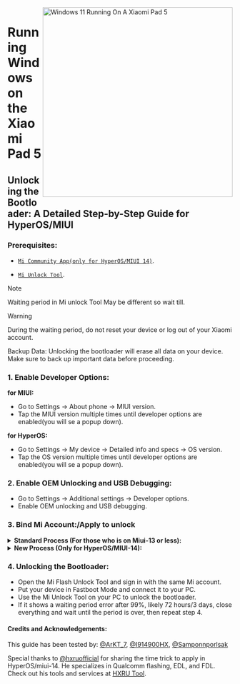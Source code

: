 <img align="right" src="https://raw.githubusercontent.com/erdilS/Port-Windows-11-Xiaomi-Pad-5/main/nabu.png" width="425" alt="Windows 11 Running On A Xiaomi Pad 5">

# Running Windows on the Xiaomi Pad 5

## Unlocking the Bootloader: A Detailed Step-by-Step Guide for HyperOS/MIUI

### Prerequisites:
- [```Mi Community App(only for HyperOS/MIUI 14)```](https://apkpure.net/xiaomi-community/com.mi.global.bbs/download).

- [`Mi Unlock Tool`](https://miuirom.xiaomi.com/rom/u1106245679/6.5.224.28/miflash_unlock-en-6.5.224.28.zip).
>

>[!NOTE]
>
> Waiting period in Mi unlock Tool May be different so wait till.

>[!WARNING]
>
> During the waiting period, do not reset your device or log out of your Xiaomi account.
>
> Backup Data: Unlocking the bootloader will erase all data on your device. Make sure to back up important data before proceeding.

### 1. Enable Developer Options:

   **for MIUI:**
   - Go to Settings → About phone → MIUI version.
   - Tap the MIUI version multiple times until developer options are enabled(you will se a popup down).

   **for HyperOS:**
   - Go to Settings → My device → Detailed info and specs → OS version.
   - Tap the OS version multiple times until developer options are enabled(you will se a popup down).


### 2. Enable OEM Unlocking and USB Debugging:
   - Go to Settings → Additional settings → Developer options.
   - Enable OEM unlocking and USB debugging.

### 3. Bind Mi Account:/Apply to unlock

<details>
<summary><b><strong>Standard Process (For those who is on Miui-13 or less):</strong></b></summary>

 **```3. Bind Mi Account:```**
   - Go to Settings > Additional settings > Developer options > Mi Unlock status.
   - Click on "Add your Mi Account." After successful addition, you will see "Added Successfully."

  </summary>
</details>

<details>
  <summary><strong>New Process (Only for HyperOS/MIUI-14):</strong></summary>
  
  <p>Select one of the following methods to proceed:</p>

  <!-- Time Trick Submenu -->
  <details>
    <summary><strong>Method 1: Using the Time Trick</strong></summary>
    
>

> If your device is the global version, you can apply for the bootloader unlock at a specific time.

   **Time Trick:**
   - Xiaomi allows 2,000 devices to be apply unlock daily.
   - The reset time for this daily limit is 7 PM Moscow time.

 **```3. Apply to unlock:```**
   - Match your time with 7 PM Moscow time and be ready if you were not fast this will not work.
   - Open Xiaomi Community app, set it to Global, and sign in with the same account as on your device.
   - Go to the "Me" tab, click on "Unlock bootloader," then click on "Apply".
   - Once granted access, go to Settings > Additional settings > Developer options > Mi Unlock status.
   - Click on "Add your Mi Account." After successful addition, you will see "Added Successfully."

  </details>

  <!-- HyperSploit Bypass Submenu -->
  <details>
    <summary><strong>Method 2: Using HyperSploit Bypass</strong></summary>
    
    <ul>
      <li>Download and install <a href="https://github.com/TheAirBlow/HyperSploit/releases/download/1.0.0/HyperSploit-Windows.exe">HyperSploit</a>.</li>
      <li>Run HyperSploit as Administrator.</li>
      <li>Connect your device to the PC in **Developer Mode** with USB Debugging enabled.</li>
      <li>Follow the instructions provided by HyperSploit to complete the bypass and unlock the bootloader.</li>
    </ul>

  </details>

</details>

### 4. Unlocking the Bootloader:
   - Open the Mi Flash Unlock Tool and sign in with the same Mi account.
   - Put your device in Fastboot Mode and connect it to your PC.
   - Use the Mi Unlock Tool on your PC to unlock the bootloader.
   - If it shows a waiting period error after 99%, likely 72 hours/3 days, close everything and wait until the period is over, then repeat step 4.

  
#### Credits and Acknowledgements:
This guide has been tested by: [@ArKT_7](https://t.me/ArKT_7), [@I914900HX](https://t.me/I914900HX), [@Samponnporlsak](https://t.me/Samponnporlsak)

Special thanks to [@hxruofficial](https://t.me/hxruofficial) for sharing the time trick to apply in HyperOS/miui-14. He specializes in Qualcomm flashing, EDL, and FDL. Check out his tools and services at [HXRU Tool](https://hxrutool.com/).

